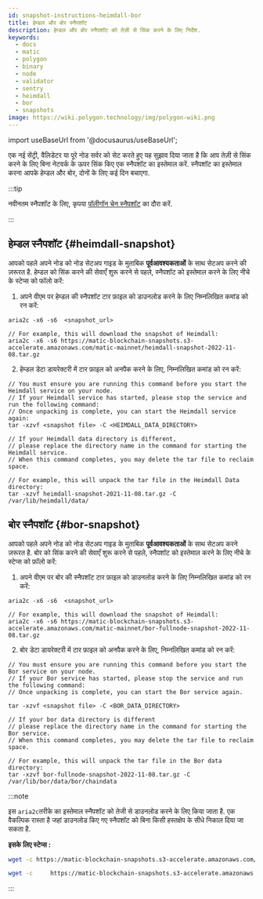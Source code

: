 ```yaml
---
id: snapshot-instructions-heimdall-bor
title: हेम्डल और बोर स्नैपशॉट
description: हेम्डल और बोर स्नैपशॉट को तेज़ी से सिंक करने के लिए निर्देश.
keywords:
  - docs
  - matic
  - polygon
  - binary
  - node
  - validator
  - sentry
  - heimdall
  - bor
  - snapshots
image: https://wiki.polygon.technology/img/polygon-wiki.png
---
```


import useBaseUrl from '@docusaurus/useBaseUrl';

एक नई सेंट्री, वैलिडेटर या पूरे नोड सर्वर को सेट करते हुए यह सुझाव दिया जाता है कि आप तेज़ी से सिंक करने के लिए बिना नेटवर्क के ऊपर सिंक किए एक स्नैपशॉट का इस्तेमाल करें. स्नैपशॉट का इस्तेमाल करना आपके हेम्डल और बोर, दोनों के लिए कई दिन बचाएगा.

:::tip

नवीनतम स्नैपशॉट के लिए, कृपया [<ins>पॉलीगॉन चेन स्नैपशॉट</ins>](https://snapshot.polygon.technology/) का दौरा करें.

:::

## हेम्डल स्नैपशॉट {#heimdall-snapshot}

आपको पहले अपने नोड को नोड सेटअप गाइड के मुताबिक **पूर्वआवश्यकताओं** के साथ सेटअप करने की ज़रूरत है. हेम्डल को सिंक करने की सेवाएँ शुरू करने से पहले, स्नैपशॉट को इस्तेमाल करने के लिए नीचे के स्टेप्स को फॉलो करें:

1. अपने वीएम पर हेम्डल की स्नैपशॉट टार फ़ाइल को डाउनलोड करने के लिए निम्नलिखित कमांड को रन करें:

```
aria2c -x6 -s6  <snapshot_url>

// For example, this will download the snapshot of Heimdall:
aria2c -x6 -s6 https://matic-blockchain-snapshots.s3-accelerate.amazonaws.com/matic-mainnet/heimdall-snapshot-2022-11-08.tar.gz
```

2. हेम्डल डेटा डायरेक्टरी में टार फ़ाइल को अनपैक करने के लिए, निम्नलिखित कमांड को रन करें:
```
// You must ensure you are running this command before you start the Heimdall service on your node.
// If your Heimdall service has started, please stop the service and run the following command:
// Once unpacking is complete, you can start the Heimdall service again:
tar -xzvf <snapshot file> -C <HEIMDALL_DATA_DIRECTORY>

// If your Heimdall data directory is different,
// please replace the directory name in the command for starting the Heimdall service.
// When this command completes, you may delete the tar file to reclaim space.

// For example, this will unpack the tar file in the Heimdall Data directory:
tar -xzvf heimdall-snapshot-2021-11-08.tar.gz -C /var/lib/heimdall/data/
```

## बोर स्नैपशॉट {#bor-snapshot}

आपको पहले अपने नोड को नोड सेटअप गाइड के मुताबिक **पूर्वआवश्यकताओं** के साथ सेटअप करने ज़रूरत है. बोर को सिंक करने की सेवाएँ शुरू करने से पहले, स्नैपशॉट को इस्तेमाल करने के लिए नीचे के स्टेप्स को फ़ॉलो करें:

1. अपने वीएम पर बोर की स्नैपशॉट टार फ़ाइल को डाउनलोड करने के लिए निम्नलिखित कमांड को रन करें:
```
aria2c -x6 -s6  <snapshot_url>

// For example, this will download the snapshot of Heimdall:
aria2c -x6 -s6 https://matic-blockchain-snapshots.s3-accelerate.amazonaws.com/matic-mainnet/bor-fullnode-snapshot-2022-11-08.tar.gz
```

2. बोर डेटा डायरेक्टरी में टार फ़ाइल को अनपैक करने के लिए, निम्नलिखित कमांड को रन करें:

```
// You must ensure you are running this command before you start the Bor service on your node.
// If your Bor service has started, please stop the service and run the following command:
// Once unpacking is complete, you can start the Bor service again.

tar -xzvf <snapshot file> -C <BOR_DATA_DIRECTORY>

// If your bor data directory is different
// please replace the directory name in the command for starting the Bor service.
// When this command completes, you may delete the tar file to reclaim space.

// For example, this will unpack the tar file in the Bor data directory:
tar -xzvf bor-fullnode-snapshot-2022-11-08.tar.gz -C /var/lib/bor/data/bor/chaindata
```

:::note

इस `aria2c`तरीके का इस्तेमाल स्नैपशॉट को तेजी से डाउनलोड करने के लिए किया जाता है. एक वैकल्पिक रास्ता है जहां डाउनलोड किए गए स्नैपशॉट को बिना किसी हस्तक्षेप के सीधे निकाल दिया जा सकता है.

**इसके लिए स्टेप्स :**


```bash title="For Heimdall"
wget -c https://matic-blockchain-snapshots.s3-accelerate.amazonaws.com/matic-mainnet/heimdall-snapshot-2022-11-30.tar.gz -O - | tar -xzf - -C ~/.heimdalld/data/
```

```bash title="For Bor"
wget -c     https://matic-blockchain-snapshots.s3-accelerate.amazonaws.com/matic-mainnet/bor-fullnode-snapshot-2022-11-21.tar.gz  -O - | tar -xzf - -C ~/.bor/data/bor/chaindata
```
:::
